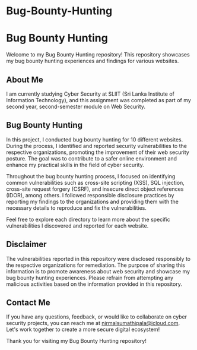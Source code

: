 # Bug-Bounty-Hunting
# Bug Bounty Hunting

Welcome to my Bug Bounty Hunting repository! This repository showcases my bug bounty hunting experiences and findings for various websites. 

## About Me
I am currently studying Cyber Security at SLIIT (Sri Lanka Institute of Information Technology), and this assignment was completed as part of my second year, second-semester module on Web Security.

## Bug Bounty Hunting
In this project, I conducted bug bounty hunting for 10 different websites. During the process, I identified and reported security vulnerabilities to the respective organizations, promoting the improvement of their web security posture. The goal was to contribute to a safer online environment and enhance my practical skills in the field of cyber security.

Throughout the bug bounty hunting process, I focused on identifying common vulnerabilities such as cross-site scripting (XSS), SQL injection, cross-site request forgery (CSRF), and insecure direct object references (IDOR), among others. I followed responsible disclosure practices by reporting my findings to the organizations and providing them with the necessary details to reproduce and fix the vulnerabilities.

Feel free to explore each directory to learn more about the specific vulnerabilities I discovered and reported for each website.

## Disclaimer
The vulnerabilities reported in this repository were disclosed responsibly to the respective organizations for remediation. The purpose of sharing this information is to promote awareness about web security and showcase my bug bounty hunting experiences. Please refrain from attempting any malicious activities based on the information provided in this repository.

## Contact Me
If you have any questions, feedback, or would like to collaborate on cyber security projects, you can reach me at nirmalsumathipala@icloud.com. Let's work together to create a more secure digital ecosystem!

Thank you for visiting my Bug Bounty Hunting repository!

